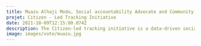 ```yaml
---
title: Muazu Alhaji Modu, Social accountability Advocate and Community Mobilizer, Founder of Spotlight for Transparency and Accountability initiative, Nigeria
projet: Citizen - Led Tracking Initiative
date: 2021-10-09T12:15:00.074Z
description: The Citizen-led tracking initiative is a data-driven social accountability initiative that uses data and leverages digital technology to empower citizens at the grassroots to demand accountability and tracks governments expenditure on social services; health, education, water sanitation, and hygiene (WASH) in grassroots communities to increase and ensure accountability and improve public service delivery at subnational government. Citizen-led tracking Initiative is currently tracking the implementation of the Basic Healthcare Provision Fund in 30 communities in Yobe state, Nigeria and is expected to impact 1200 rural lives and ensure the attainability of universal healthcare coverage. Citizen-led tracking built in a span of 21 months the capacity of over 500 young people and community stakeholders in 60 communities in Nigeria to independently hold the government to account.
image: images/vote/muazu.jpg
---
```

